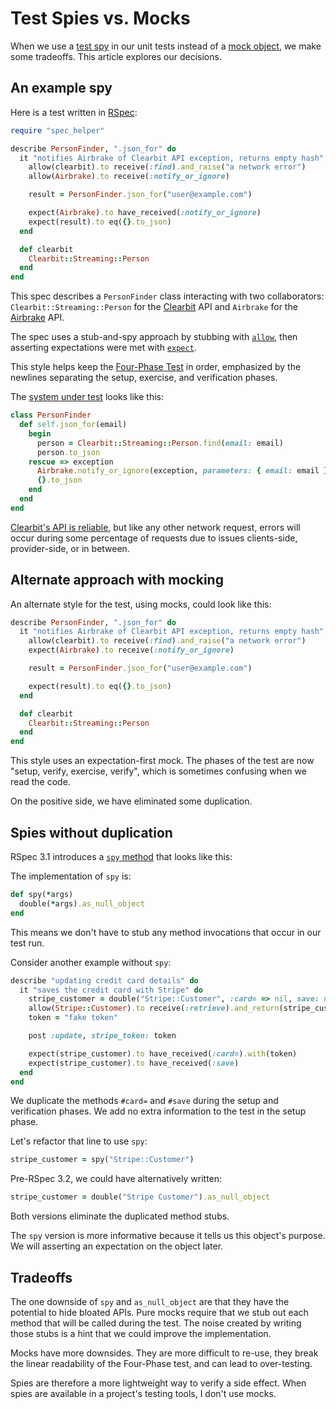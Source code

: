 # Test Spies vs. Mocks

When we use a [test spy] in our unit tests
instead of a [mock object],
we make some tradeoffs.
This article explores our decisions.

[test spy]: https://robots.thoughtbot.com/spy-vs-spy
[mock object]: http://xunitpatterns.com/Mock%20Object.html

## An example spy

Here is a test written in [RSpec]:

[RSpec]: https://www.relishapp.com/rspec

```ruby
require "spec_helper"

describe PersonFinder, ".json_for" do
  it "notifies Airbrake of Clearbit API exception, returns empty hash" do
    allow(clearbit).to receive(:find).and_raise("a network error")
    allow(Airbrake).to receive(:notify_or_ignore)

    result = PersonFinder.json_for("user@example.com")

    expect(Airbrake).to have_received(:notify_or_ignore)
    expect(result).to eq({}.to_json)
  end

  def clearbit
    Clearbit::Streaming::Person
  end
end
```

This spec describes a `PersonFinder` class
interacting with two collaborators:
`Clearbit::Streaming::Person` for the [Clearbit] API
and `Airbrake` for the [Airbrake] API.

[Clearbit]: https://clearbit.com
[Airbrake]: https://airbrake.io

The spec uses a stub-and-spy approach
by stubbing with [`allow`],
then asserting expectations were met with [`expect`].

[`allow`]: https://github.com/rspec/rspec-mocks#method-stubs
[`expect`]: https://github.com/rspec/rspec-mocks#test-spies

This style helps keep the [Four-Phase Test] in order,
emphasized by the newlines separating
the setup, exercise, and verification phases.

[Four-Phase Test]: https://blog.statusok.com/four-phase-test

The [system under test] looks like this:

```ruby
class PersonFinder
  def self.json_for(email)
    begin
      person = Clearbit::Streaming::Person.find(email: email)
      person.to_json
    rescue => exception
      Airbrake.notify_or_ignore(exception, parameters: { email: email })
      {}.to_json
    end
  end
end
```

[system under test]: https://robots.thoughtbot.com/don-t-stub-the-system-under-test

[Clearbit's API is reliable][uptime],
but like any other network request,
errors will occur during some percentage of requests
due to issues clients-side, provider-side, or in between.

[uptime]: http://status.clearbit.com/#month

## Alternate approach with mocking

An alternate style for the test,
using mocks,
could look like this:

```ruby
describe PersonFinder, ".json_for" do
  it "notifies Airbrake of Clearbit API exception, returns empty hash" do
    allow(clearbit).to receive(:find).and_raise("a network error")
    expect(Airbrake).to receive(:notify_or_ignore)

    result = PersonFinder.json_for("user@example.com")

    expect(result).to eq({}.to_json)
  end

  def clearbit
    Clearbit::Streaming::Person
  end
end
```

This style uses an expectation-first mock.
The phases of the test are now "setup, verify, exercise, verify",
which is sometimes confusing when we read the code.

On the positive side, we have eliminated some duplication.

## Spies without duplication

RSpec 3.1 introduces a [`spy` method] that looks like this:

[`spy` method]: https://relishapp.com/rspec/rspec-mocks/docs/basics/spies

The implementation of `spy` is:

```ruby
def spy(*args)
  double(*args).as_null_object
end
```

This means we don't have to stub
any method invocations
that occur in our test run.

Consider another example without `spy`:

```ruby
describe "updating credit card details" do
  it "saves the credit card with Stripe" do
    stripe_customer = double("Stripe::Customer", :card= => nil, save: nil)
    allow(Stripe::Customer).to receive(:retrieve).and_return(stripe_customer)
    token = "fake token"

    post :update, stripe_token: token

    expect(stripe_customer).to have_received(:card=).with(token)
    expect(stripe_customer).to have_received(:save)
  end
end
```

We duplicate the methods `#card=` and `#save`
during the setup and verification phases.
We add no extra information to the test
in the setup phase.

Let's refactor that line to use `spy`:

```ruby
stripe_customer = spy("Stripe::Customer")
```

Pre-RSpec 3.2, we could have alternatively written:

```ruby
stripe_customer = double("Stripe Customer").as_null_object
```

Both versions eliminate the duplicated method stubs.

The `spy` version is more informative
because it tells us this object's purpose.
We will asserting an expectation on the object later.

## Tradeoffs

The one downside of
`spy` and `as_null_object` are that
they have the potential to hide bloated APIs.
Pure mocks require that we stub out each method
that will be called during the test.
The noise created by writing those stubs
is a hint that we could improve the implementation.

Mocks have more downsides.
They are more difficult to re-use,
they break the linear readability of the Four-Phase test,
and can lead to over-testing.

Spies are therefore a more lightweight way
to verify a side effect.
When spies are available in a project's testing tools,
I don't use mocks.
